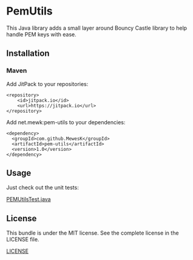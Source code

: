 # PemUtils

This Java library adds a small layer around Bouncy Castle library to help handle PEM keys with ease.

## Installation

### Maven

Add JitPack to your repositories:

    <repository>
        <id>jitpack.io</id>
        <url>https://jitpack.io</url>
    </repository>

Add net.mewk:pem-utils to your dependencies:

    <dependency>
      <groupId>com.github.MewesK</groupId>
      <artifactId>pem-utils</artifactId>
      <version>1.0</version>
    </dependency>

## Usage

Just check out the unit tests:

[PEMUtilsTest.java](https://github.com/MewesK/pem-utils/blob/master/src/main/java/net/mewk/pem/PEMUtils.java)

## License

This bundle is under the MIT license. See the complete license in the LICENSE file.

[LICENSE](https://github.com/MewesK/pem-utils/blob/master/LICENSE)